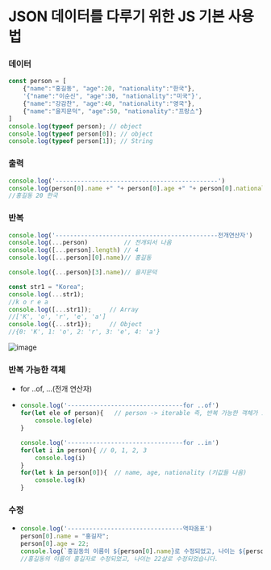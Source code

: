 # JSON 데이터를 다루기 위한 JS 기본 사용법

### 데이터

```javascript
const person = [
    {"name":"홍길동", "age":20, "nationality":"한국"},
    '{"name":"이순신", "age":30, "nationality":"미국"}',
    {"name":"강감찬", "age":40, "nationality":"영국"},
    {"name":"을지문덕", "age":50, "nationality":"프랑스"}
]
console.log(typeof person); // object
console.log(typeof person[0]); // object
console.log(typeof person[1]); // String
```

### 출력

```javascript
console.log('---------------------------------------------')
console.log(person[0].name +" "+ person[0].age +" "+ person[0].nationality)
//홍길동 20 한국
```

### 반복

```javascript
console.log('---------------------------------------------전개연산자')
console.log(...person) 			// 전개되서 나옴
console.log([...person].length) // 4
console.log([...person][0].name)// 홍길동

console.log({...person}[3].name)// 을지문덕

const str1 = "Korea";
console.log(...str1);
//k o r e a
console.log([...str1]);		// Array
//['K', 'o', 'r', 'e', 'a']
console.log({...str1});		// Object
//{0: 'K', 1: 'o', 2: 'r', 3: 'e', 4: 'a'}
```

![image](https://user-images.githubusercontent.com/75933619/150323155-f9e0b0cd-d06f-49dc-a8fd-02bb9e9d5f19.png)

### 반복 가능한 객체

* for ..of, ...(전개 연산자)

* ```javascript
  console.log('--------------------------------for ..of')
  for(let ele of person){	// person -> iterable 즉, 반복 가능한 객체가 오면 됨
      console.log(ele)
  }
  
  console.log('--------------------------------for ..in')
  for(let i in person){	// 0, 1, 2, 3
      console.log(i)
  }
  for(let k in person[0]){	// name, age, nationality (키값들 나옴)
      console.log(k)
  }
  ```

### 수정

* ```javascript
  console.log('--------------------------------역따옴표')
  person[0].name = "홍길자";
  person[0].age = 22;
  console.log(`홍길동의 이름이 ${person[0].name}로 수정되었고, 나이는 ${person[0].age}살로 수정되었습니다.`)
  //홍길동의 이름이 홍길자로 수정되었고, 나이는 22살로 수정되었습니다.
  ```

